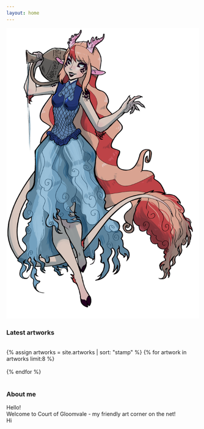 ```yaml
---
layout: home
---
```


<div id="sector1">
    <div id="sector1-left">
        <img src="/static/image/ymrepng.png">
        <div id="sector1-right">
            <div id="latestart-title">
                <h3>Latest artworks</h3>
            </div>
            <br>
            <div style="clear:both"></div>
            <div class="artworks">
    {% assign artworks = site.artworks | sort: "stamp" %}
    {% for artwork in artworks limit:8 %}
                <div class="artworks-item">
                    <a data-magnify="gallery" data-src="{{ artwork.cover }}" data-caption="{{ artwork.title }}" data-group="a" href="{{ artwork.cover }}">
                        <img src="{{ artwork.thumbnail }}" alt="">
                    </a>
                </div>
            {% endfor %}
            </div>
        </div>
    </div>
    <br />
    <div id="latestblog-title">
        <h3>About me</h3>
    </div>
    <div id="latestblog">
        <div id="sector1">
            <div id="sector1-left">
                Hello!<br>
                Welcome to Court of Gloomvale - my friendly art corner on the net!
            </div>
            <div id="sector1-right">
                Hi
            </div>
        </div>
    </div>
</div>
